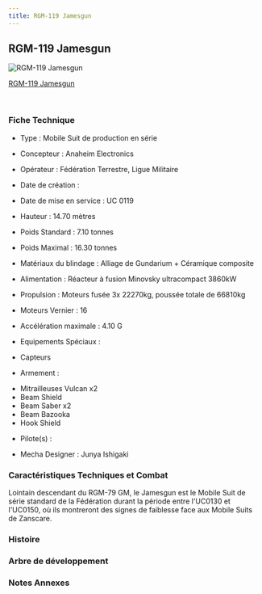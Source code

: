 ```yaml
---
title: RGM-119 Jamesgun
---
```


RGM-119 Jamesgun
----------------



![RGM-119 Jamesgun](/images/stories/saga/vgundam/mechas/rgm-119.png)

[RGM-119 Jamesgun](javascript:change_image_m('images/stories/saga/vgundam/mechas/rgm-119.png');)

 

### Fiche Technique


- Type : Mobile Suit de production en série
  
- Concepteur : Anaheim Electronics
  
- Opérateur : Fédération Terrestre, Ligue Militaire
  
- Date de création : 
  
- Date de mise en service : UC 0119
  
- Hauteur : 14.70 mètres
  
- Poids Standard : 7.10 tonnes
  
- Poids Maximal : 16.30 tonnes
  
- Matériaux du blindage : Alliage de Gundarium + Céramique composite
  
- Alimentation : Réacteur à fusion Minovsky ultracompact 3860kW
  
- Propulsion : Moteurs fusée 3x 22270kg, poussée totale de 66810kg
  
- Moteurs Vernier : 16
  
- Accélération maximale : 4.10
G
  
- Equipements Spéciaux :


* Capteurs


- Armement :


* Mitrailleuses Vulcan x2
* Beam Shield
* Beam Saber x2
* Beam Bazooka
* Hook Shield


- Pilote(s) : 





- Mecha Designer : Junya Ishigaki


### Caractéristiques Techniques et Combat


Lointain descendant du RGM-79 GM, le Jamesgun est le Mobile Suit de série standard de la Fédération durant la période entre l'UC0130 et l'UC0150, où ils montreront des signes de faiblesse face aux Mobile Suits de Zanscare.


### Histoire


### Arbre de développement


### Notes Annexes


